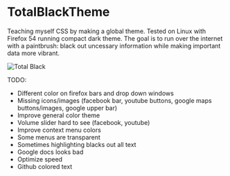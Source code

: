 # TotalBlackTheme

Teaching myself CSS by making a global theme. Tested on Linux
with Firefox 54 running compact dark theme. The goal is to run
over the internet with a paintbrush: black out uncessary
information while making important data more vibrant. 

![Total Black](http://i.imgur.com/L6xgpTd.jpg)

TODO:

- Different color on firefox bars and drop down windows
- Missing icons/images (facebook bar, youtube buttons, google maps
        buttons/images, google upper bar)
- Improve general color theme
- Volume slider hard to see (facebook, youtube)
- Improve context menu colors
- Some menus are transparent
- Sometimes highlighting blacks out all text
- Google docs looks bad
- Optimize speed
- Github colored text

